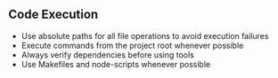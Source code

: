 ## Code Execution

- Use absolute paths for all file operations to avoid execution failures
- Execute commands from the project root whenever possible
- Always verify dependencies before using tools
- Use Makefiles and node-scripts whenever possible